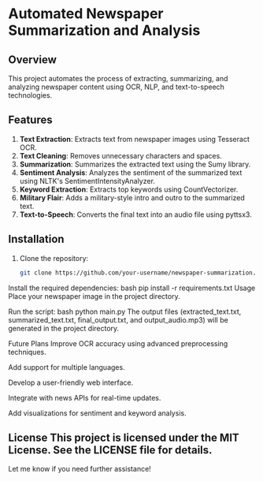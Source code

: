 # Automated Newspaper Summarization and Analysis

## Overview
This project automates the process of extracting, summarizing, and analyzing newspaper content using OCR, NLP, and text-to-speech technologies.

## Features
1. **Text Extraction**: Extracts text from newspaper images using Tesseract OCR.
2. **Text Cleaning**: Removes unnecessary characters and spaces.
3. **Summarization**: Summarizes the extracted text using the Sumy library.
4. **Sentiment Analysis**: Analyzes the sentiment of the summarized text using NLTK's SentimentIntensityAnalyzer.
5. **Keyword Extraction**: Extracts top keywords using CountVectorizer.
6. **Military Flair**: Adds a military-style intro and outro to the summarized text.
7. **Text-to-Speech**: Converts the final text into an audio file using pyttsx3.

## Installation
1. Clone the repository:
   ```bash
   git clone https://github.com/your-username/newspaper-summarization.git

Install the required dependencies:
bash
pip install -r requirements.txt
Usage
Place your newspaper image in the project directory.

Run the script:
bash
python main.py
The output files (extracted_text.txt, summarized_text.txt, final_output.txt, and output_audio.mp3) will be generated in the project directory.

Future Plans
Improve OCR accuracy using advanced preprocessing techniques.

Add support for multiple languages.

Develop a user-friendly web interface.

Integrate with news APIs for real-time updates.

Add visualizations for sentiment and keyword analysis.

License
This project is licensed under the MIT License. See the LICENSE file for details.
---

Let me know if you need further assistance!
